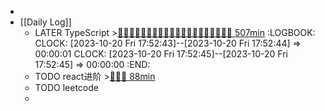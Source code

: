 -
- [[Daily Log]]
	- LATER TypeScript >[🍅🍅🍅🍅🍅🍅🍅🍅🍅🍅🍅🍅🍅🍅🍅🍅🍅🍅🍅🍅 507min](#agenda-pomo://?t=f-1695308311115-1500%2Cf-1695349099714-1500%2Cf-1695375858482-1500%2Cf-1695436687117-1500%2Cf-1695439181707-1500%2Cf-1695440766587-1500%2Cf-1695609414468-1500%2Cf-1695611363614-1500%2Cf-1695617211394-1500%2Cf-1695738062666-1500%2Cf-1695739908407-1500%2Cf-1695800100290-1500%2Cf-1695806728733-1500%2Cf-1695896293791-1500%2Cf-1695915823289-1500%2Cf-1696310108797-1500%2Cf-1696314458898-1500%2Cf-1696348867602-1500%2Cf-1696515130779-1500%2Cp-1696516837319-390%2Cf-1698070630549-1500)
	  :LOGBOOK:
	  CLOCK: [2023-10-20 Fri 17:52:43]--[2023-10-20 Fri 17:52:44] =>  00:00:01
	  CLOCK: [2023-10-20 Fri 17:52:45]--[2023-10-20 Fri 17:52:45] =>  00:00:00
	  :END:
	- TODO react进阶 >[🍅🍅🍅 88min](#agenda-pomo://?t=f-1698073334082-1500%2Cf-1698136274086-1500%2Cf-1698137886175-1500%2Cp-1698140756943-732)
	- TODO leetcode
	-